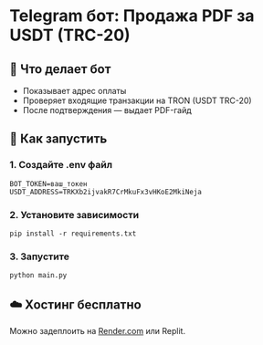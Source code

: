 # Telegram бот: Продажа PDF за USDT (TRC-20)

## 🚀 Что делает бот
- Показывает адрес оплаты
- Проверяет входящие транзакции на TRON (USDT TRC-20)
- После подтверждения — выдает PDF-гайд

## 🧪 Как запустить

### 1. Создайте .env файл
```
BOT_TOKEN=ваш_токен
USDT_ADDRESS=TRKXb2ijvakR7CrMkuFx3vHKoE2MkiNeja
```

### 2. Установите зависимости
```
pip install -r requirements.txt
```

### 3. Запустите
```
python main.py
```

## ☁️ Хостинг бесплатно
Можно задеплоить на [Render.com](https://render.com) или Replit.